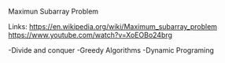 Maximun Subarray Problem

Links:
https://en.wikipedia.org/wiki/Maximum_subarray_problem
https://www.youtube.com/watch?v=XoEOBo24brg


-Divide and conquer
-Greedy Algorithms
-Dynamic Programing

